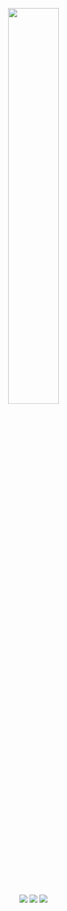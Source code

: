 
<p align=center>
  <a href="https://discord.com/users/927320933797077003"><img src="https://lanyard-profile-readme.vercel.app/api/927320933797077003" width=45%></a>
</p>

<p align="center">
  <a href="https://github.com/yahlol"><img src="https://img.shields.io/github/followers/yahlol?style=for-the-badge"></img></a>
  <a href="https://github.com/yahlol"><img src="https://img.shields.io/github/stars/yahlol?style=for-the-badge"></img></a>
  <a href="https://runs.gg"><img src="https://img.shields.io/website?down_message=runs.gg%20%20%21&style=for-the-badge&up_message=runs.gg%20is%20up%21&url=https%3A%2F%2Fruns.gg"></img></a>
</p>
